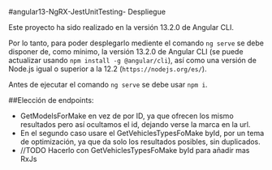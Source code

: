 #angular13-NgRX-JestUnitTesting- Despliegue

Este proyecto ha sido realizado en la versión 13.2.0 de Angular CLI.

Por lo tanto, para poder desplegarlo mediente el comando `ng serve` se debe disponer de, como mínimo, la versión
13.2.0 de Angular CLI (se puede actualizar usando `npm install -g @angular/cli`), así como una versión de Node.js
igual o superior a la 12.2 (`https://nodejs.org/es/`).

Antes de ejecutar el comando `ng serve` se debe usar `npm i`.


##Elección de endpoints:

- GetModelsForMake en vez de por ID, ya que ofrecen los mismo resultados pero así ocultamos el id, dejando verse la marca en la url.
- En el segundo caso usare el GetVehiclesTypesFoMake byId, por un tema de optimización, ya que da solo los resultados posibles, sin duplicados.
- //TODO Hacerlo con GetVehiclesTypesFoMake byId para añadir mas RxJs
